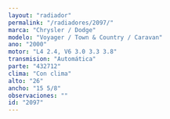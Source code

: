 ```yaml
---
layout: "radiador"
permalink: "/radiadores/2097/"
marca: "Chrysler / Dodge"
modelo: "Voyager / Town & Country / Caravan"
ano: "2000"
motor: "L4 2.4, V6 3.0 3.3 3.8"
transmision: "Automática"
parte: "432712"
clima: "Con clima"
alto: "26"
ancho: "15 5/8"
observaciones: ""
id: "2097"
---
```


